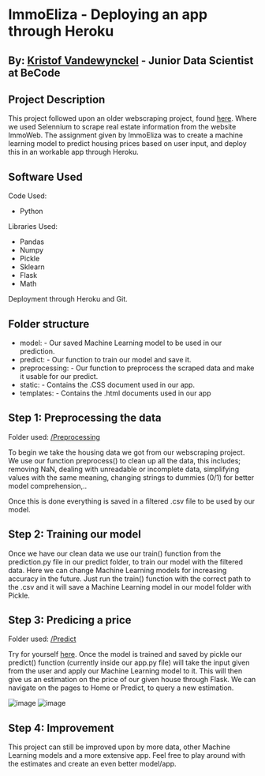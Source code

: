 # ImmoEliza - Deploying an app through Heroku

By: [Kristof Vandewynckel](https://github.com/KristofVandewynckel) - Junior Data Scientist at BeCode
--------------------------------------------------------------------------------------------------------

## Project Description

This project followed upon an older webscraping project, found [here](https://github.com/IrinaSing/immo-scraping). Where we used Selennium to scrape real estate information from the website ImmoWeb. The assignment given by ImmoEliza was to create a machine learning model to predict housing prices based on user input, and deploy this in an workable app through Heroku.

## Software Used

Code Used:
- Python

Libraries Used:
- Pandas
- Numpy
- Pickle
- Sklearn
- Flask
- Math

Deployment through Heroku and Git.

## Folder structure

- model: - Our saved Machine Learning model to be used in our prediction.
- predict: - Our function to train our model and save it.
- preprocessing: - Our function to preprocess the scraped data and make it usable for our predict.
- static: - Contains the .CSS document used in our app.
- templates: - Contains the .html documents used in our app


## Step 1: Preprocessing the data

Folder used: [/Preprocessing](https://github.com/KristofVandewynckel/Deployment_Project/tree/main/preprocessing)

To begin we take the housing data we got from our webscraping project. We use our function preprocess() to clean up all the data, this includes; removing NaN, dealing with unreadable or incomplete data, simplifying values with the same meaning, changing strings to dummies (0/1) for better model comprehension,..

Once this is done everything is saved in a filtered .csv file to be used by our model.

## Step 2: Training our model

Once we have our clean data we use our train() function from the prediction.py file in our predict folder, to train our model with the filtered data. Here we can change Machine Learning models for increasing accuracy in the future. Just run the train() function with the correct path to the .csv and it will save a Machine Learning model in our model folder with Pickle.

## Step 3: Predicing a price

Folder used: [/Predict](https://github.com/KristofVandewynckel/Deployment_Project/tree/main/predict)

Try for yourself [here](https://app-kristof-vandewynckel.herokuapp.com/).
Once the model is trained and saved by pickle our predict() function (currently inside our app.py file) will take the input given from the user and apply our Machine Learning model to it. This will then give us an estimation on the price of our given house through Flask. We can navigate on the pages to Home or Predict, to query a new estimation.

![image](https://user-images.githubusercontent.com/98815092/167114598-eb18b8b2-2657-4710-97b5-403cef94a80c.png)
![image](https://user-images.githubusercontent.com/98815092/167114667-c42b2419-60c4-4421-91bd-98157ef64318.png)

## Step 4: Improvement

This project can still be improved upon by more data, other Machine Learning models and a more extensive app. Feel free to play around with the estimates and create an even better model/app.
